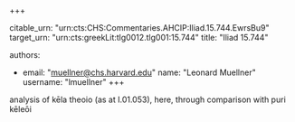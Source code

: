+++


citable_urn: "urn:cts:CHS:Commentaries.AHCIP:Iliad.15.744.EwrsBu9"
target_urn: "urn:cts:greekLit:tlg0012.tlg001:15.744"
title: "Iliad 15.744"

authors:
- email: "muellner@chs.harvard.edu"
  name: "Leonard Muellner"
  username: "lmuellner"
+++

<p>analysis of kēla theoio (as at I.01.053), here, through comparison with puri kēleōi</p>
